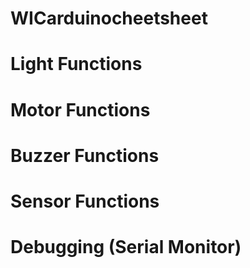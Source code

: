 # WICarduinocheetsheet

# Light Functions 

# Motor Functions 

# Buzzer Functions 

# Sensor Functions 

# Debugging (Serial Monitor) 

